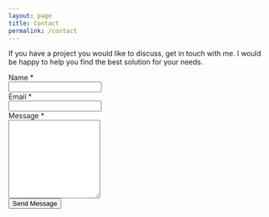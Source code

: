```yaml
---
layout: page
title: Contact
permalink: /contact
---
```


<p class="m-b-30">
    If you have a project you would like to discuss, get in touch with me. I 
    would be happy to help you find the best solution for your needs.
</p>

<!-- begin row -->
<div class="row row-space-30">
    <!-- begin col-12 -->
    <div class="col-md">
        <form class="form-horizontal" 
              name="niden-net-contact" 
              action="https://fabform.io/f/wIY7t0E"
              method="post">
            <div class="mb-3 row">
                <label for="query-name"
                       class="col-form-label col-md-3 text-md-right">
                    Name <span class="text-danger">*</span>
                </label>
                <div class="col-md-9">
                    <input type="text" name="query-name" class="form-control">
                </div>
            </div>
            <div class="mb-3 row">
                <label for="query-email"
                       class="col-form-label col-md-3 text-md-right">
                    Email <span class="text-danger">*</span>
                </label>
                <div class="col-md-9">
                    <input type="text" name="query-email" class="form-control">
                </div>
            </div>
            <div class="mb-3 row">
                <label for="query-message"
                       class="col-form-label col-md-3 text-md-right">
                    Message <span class="text-danger">*</span>
                </label>
                <div class="col-md-9">
                    <textarea name="query-message" class="form-control" rows="10"></textarea>
                </div>
            </div>
            <div class="mb-3 row">
                <label class="col-form-label col-md-3 text-md-right"></label>
                <div class="col-md-9 text-left">
                    <button type="submit" class="btn btn-dark btn-lg btn-block">
                        Send Message
                    </button>
                </div>
            </div>
        </form>
    </div>
    <!-- end col-8 -->
</div>
<!-- end row -->
